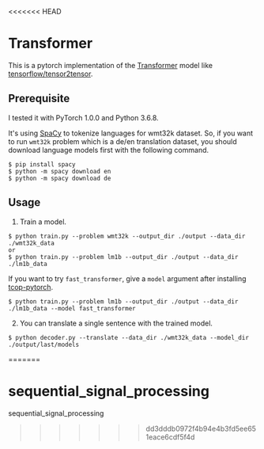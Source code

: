 <<<<<<< HEAD

# Transformer

This is a pytorch implementation of the
[Transformer](https://arxiv.org/abs/1706.03762) model like
[tensorflow/tensor2tensor](https://github.com/tensorflow/tensor2tensor).

## Prerequisite

I tested it with PyTorch 1.0.0 and Python 3.6.8.

It's using [SpaCy](https://spacy.io/usage/) to tokenize languages for wmt32k
dataset. So, if you want to run `wmt32k` problem which is a de/en translation
dataset, you should download language models first with the following command.

```
$ pip install spacy
$ python -m spacy download en
$ python -m spacy download de
```

## Usage

1. Train a model.
```
$ python train.py --problem wmt32k --output_dir ./output --data_dir ./wmt32k_data
or
$ python train.py --problem lm1b --output_dir ./output --data_dir ./lm1b_data
```

If you want to try `fast_transformer`, give a `model` argument after installing
[tcop-pytorch](https://github.com/tunz/tcop-pytorch).
```
$ python train.py --problem lm1b --output_dir ./output --data_dir ./lm1b_data --model fast_transformer
```


2. You can translate a single sentence with the trained model.
```
$ python decoder.py --translate --data_dir ./wmt32k_data --model_dir ./output/last/models
```
=======
# sequential_signal_processing
sequential_signal_processing
>>>>>>> dd3dddb0972f4b94e4b3fd5ee651eace6cdf5f4d
